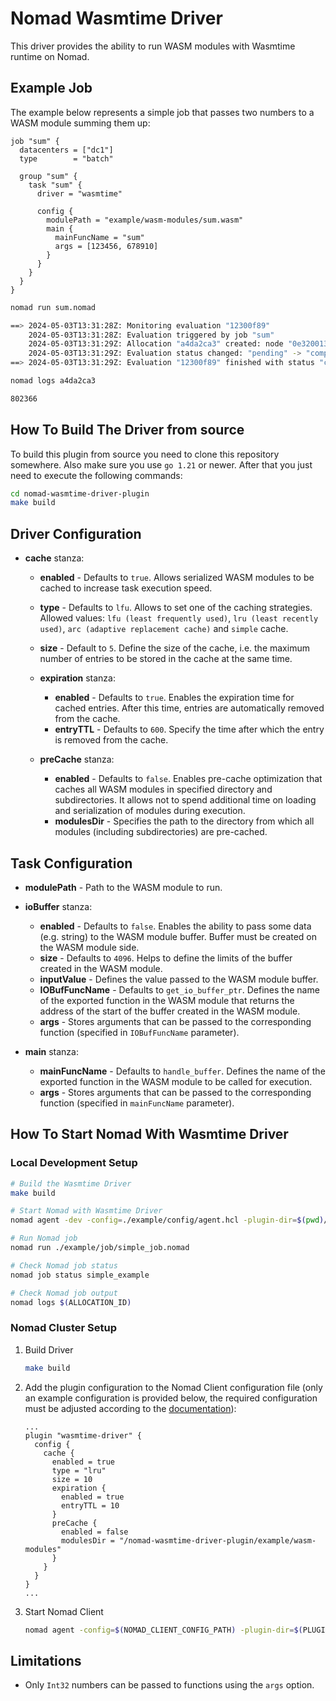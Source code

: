 Nomad Wasmtime Driver
==========

This driver provides the ability to run WASM modules with Wasmtime runtime on
Nomad.

## Example Job

The example below represents a simple job that passes two numbers to a WASM
module summing them up:

```hcl
job "sum" {
  datacenters = ["dc1"]
  type        = "batch"

  group "sum" {
    task "sum" {
      driver = "wasmtime"

      config {
        modulePath = "example/wasm-modules/sum.wasm"
        main {
          mainFuncName = "sum"
          args = [123456, 678910]
        }
      }
    }
  }
}
```

```sh
nomad run sum.nomad

==> 2024-05-03T13:31:28Z: Monitoring evaluation "12300f89"
    2024-05-03T13:31:28Z: Evaluation triggered by job "sum"
    2024-05-03T13:31:29Z: Allocation "a4da2ca3" created: node "0e320013", group "sum"
    2024-05-03T13:31:29Z: Evaluation status changed: "pending" -> "complete"
==> 2024-05-03T13:31:29Z: Evaluation "12300f89" finished with status "complete"

nomad logs a4da2ca3

802366
```

## How To Build The Driver from source

To build this plugin from source you need to clone this repository somewhere.
Also make sure you use `go 1.21` or newer. After that you just need to execute
the following commands:

```sh
cd nomad-wasmtime-driver-plugin
make build
```

## Driver Configuration

* **cache** stanza:

  * **enabled** - Defaults to `true`. Allows serialized WASM modules to be cached
    to increase task execution speed.
  * **type** - Defaults to `lfu`. Allows to set one of the caching strategies.
    Allowed values: `lfu (least frequently used)`, `lru (least recently used)`,
    `arc (adaptive replacement cache)` and `simple` cache.
  * **size** - Default to `5`. Define the size of the cache, i.e. the maximum
    number of entries to be stored in the cache at the same time.
  * **expiration** stanza:

    * **enabled** - Defaults to `true`. Enables the expiration time for cached
      entries. After this time, entries are automatically removed from the
      cache.
    * **entryTTL** - Defaults to `600`. Specify the time after which the entry is
      removed from the cache.

  * **preCache** stanza:

    * **enabled** - Defaults to `false`. Enables pre-cache optimization that caches
      all WASM modules in specified directory and subdirectories. It allows not
      to spend additional time on loading and serialization of modules during
      execution.
    * **modulesDir** - Specifies the path to the directory from which all modules
      (including subdirectories) are pre-cached.

## Task Configuration

* **modulePath** - Path to the WASM module to run.
* **ioBuffer** stanza:

  * **enabled** - Defaults to `false`. Enables the ability to pass some data
    (e.g. string) to the WASM module buffer. Buffer must be created on the
    WASM module side.
  * **size** - Defaults to `4096`. Helps to define the limits of the buffer
    created in the WASM module.
  * **inputValue** - Defines the value passed to the WASM module buffer.
  * **IOBufFuncName** - Defaults to `get_io_buffer_ptr`. Defines the name of the
    exported function in the WASM module that returns the address of the start
    of the buffer created in the WASM module.
  * **args** - Stores arguments that can be passed to the corresponding function
    (specified in `IOBufFuncName` parameter).

* **main** stanza:

  * **mainFuncName** - Defaults to `handle_buffer`. Defines the name of the
    exported function in the WASM module to be called for execution.
  * **args** - Stores arguments that can be passed to the corresponding function
    (specified in `mainFuncName` parameter).

## How To Start Nomad With Wasmtime Driver

### Local Development Setup

```sh
# Build the Wasmtime Driver
make build

# Start Nomad with Wasmtime Driver
nomad agent -dev -config=./example/config/agent.hcl -plugin-dir=$(pwd)/build/

# Run Nomad job
nomad run ./example/job/simple_job.nomad

# Check Nomad job status
nomad job status simple_example

# Check Nomad job output
nomad logs $(ALLOCATION_ID)
```

### Nomad Cluster Setup

1. Build Driver

   ```sh
   make build
   ```

2. Add the plugin configuration to the Nomad Client configuration file (only an
   example configuration is provided below, the required configuration must be
   adjusted according to the [documentation](#driver-configuration)):

   ```vim
   ...
   plugin "wasmtime-driver" {
     config {
       cache {
         enabled = true
         type = "lru"
         size = 10
         expiration {
           enabled = true
           entryTTL = 10
         }
         preCache {
           enabled = false
           modulesDir = "/nomad-wasmtime-driver-plugin/example/wasm-modules"
         }
       }
     }
   }
   ...
   ```

3. Start Nomad Client

   ```sh
   nomad agent -config=$(NOMAD_CLIENT_CONFIG_PATH) -plugin-dir=$(PLUGIN_DIR)
   ```

## Limitations

* Only `Int32` numbers can be passed to functions using the `args` option.
